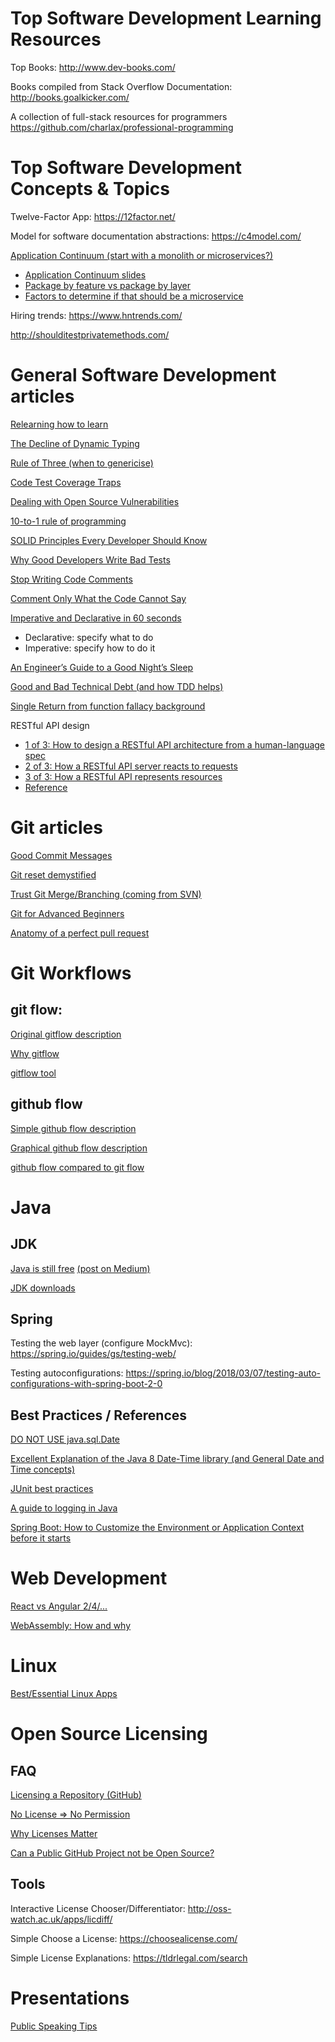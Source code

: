 # Top Software Development Learning Resources
Top Books: http://www.dev-books.com/

Books compiled from Stack Overflow Documentation: http://books.goalkicker.com/

A collection of full-stack resources for programmers https://github.com/charlax/professional-programming

# Top Software Development Concepts & Topics
Twelve-Factor App: https://12factor.net/

Model for software documentation abstractions: https://c4model.com/

[Application Continuum (start with a monolith or microservices?)](http://www.appcontinuum.io/)
* [Application Continuum slides](http://deck.appcontinuum.io/)
* [Package by feature vs package by layer](https://lkrnac.net/blog/2018/02/package-by-layer-obsolete/)
* [Factors to determine if that should be a microservice](https://content.pivotal.io/blog/should-that-be-a-microservice-keep-these-six-factors-in-mind)

Hiring trends: https://www.hntrends.com/

http://shoulditestprivatemethods.com/

# General Software Development articles
[Relearning how to learn](https://www.infoq.com/articles/relearning-learn)

[The Decline of Dynamic Typing](http://www.javamagazine.mozaicreader.com/JanFeb2018/Default/5/0?token=B6J6D7QC44R7T19H)

[Rule of Three (when to genericise)](http://blog.scottlogic.com/2018/02/19/generic-platforms-the-rule-of-three.html)

[Code Test Coverage Traps](https://sdtimes.com/test/two-big-traps-code-test-coverage/)

[Dealing with Open Source Vulnerabilities](https://www.infoq.com/articles/vulnerability-open-source)

[10-to-1 rule of programming](https://www.ybrikman.com/writing/2018/08/12/the-10-to-1-rule-of-writing-and-programming/)

[SOLID Principles Every Developer Should Know](https://blog.bitsrc.io/solid-principles-every-developer-should-know-b3bfa96bb688)

[Why Good Developers Write Bad Tests](https://mtlynch.io/good-developers-bad-tests/)

[Stop Writing Code Comments](https://blog.usejournal.com/stop-writing-code-comments-28fef5272752)

[Comment Only What the Code Cannot Say](https://medium.com/@kevlinhenney/comment-only-what-the-code-cannot-say-dfdb7b8595ac)

[Imperative and Declarative in 60 seconds](https://twitter.com/tylermcginnis/status/1136358106751889409)  
- Declarative: specify what to do
- Imperative: specify how to do it

[An Engineer’s Guide to a Good Night’s Sleep](https://www.infoq.com/articles/engineers-guide-to-sleep/)

[Good and Bad Technical Debt (and how TDD helps)](https://blog.crisp.se/2013/10/11/henrikkniberg/good-and-bad-technical-debt)

[Single Return from function fallacy background](https://softwareengineering.stackexchange.com/questions/118703/where-did-the-notion-of-one-return-only-come-from)

RESTful API design
* [1 of 3: How to design a RESTful API architecture from a human-language spec](https://www.oreilly.com/learning/how-to-design-a-restful-api-architecture-from-a-human-language-spec)
* [2 of 3: How a RESTful API server reacts to requests](https://www.oreilly.com/ideas/how-a-restful-api-server-reacts-to-requests)
* [3 of 3: How a RESTful API represents resources](https://www.oreilly.com/ideas/how-a-restful-api-represents-resources)
* [Reference](https://www.restapitutorial.com/lessons/httpmethods.html)

# Git articles
[Good Commit Messages](https://chris.beams.io/posts/git-commit/)

[Git reset demystified](https://git-scm.com/blog/2011/07/11/reset.html)

[Trust Git Merge/Branching (coming from SVN)](https://www.atlassian.com/git/articles/trust-the-merge-and-branch-simplification-musings)

[Git for Advanced Beginners](http://think-like-a-git.net/)

[Anatomy of a perfect pull request](https://opensource.com/article/18/6/anatomy-perfect-pull-request)

# Git Workflows
## git flow:
[Original gitflow description](http://nvie.com/posts/a-successful-git-branching-model/)

[Why gitflow](http://jeffkreeftmeijer.com/2010/why-arent-you-using-git-flow/)

[gitflow tool](https://github.com/nvie/gitflow)

## github flow
[Simple github flow description](https://help.github.com/articles/github-flow-in-the-browser/)

[Graphical github flow description](https://guides.github.com/introduction/flow/)

[github flow compared to git flow](http://scottchacon.com/2011/08/31/github-flow.html)

# Java
## JDK
[Java is still free](https://docs.google.com/document/d/1nFGazvrCvHMZJgFstlbzoHjpAVwv5DEdnaBr_5pKuHo/preview) [(post on Medium)](https://medium.com/@javachampions/java-is-still-free-2-0-0-6b9aa8d6d244)

[JDK downloads](https://jdk.dev/)

## Spring
Testing the web layer (configure MockMvc): https://spring.io/guides/gs/testing-web/

Testing autoconfigurations: https://spring.io/blog/2018/03/07/testing-auto-configurations-with-spring-boot-2-0

## Best Practices / References
[DO NOT USE java.sql.Date](http://web.archive.org/web/20161229042520/http://wiki.fasterxml.com/JacksonFAQDateHandling#line-47)

[Excellent Explanation of the Java 8 Date-Time library (and General Date and Time concepts)](https://stackoverflow.com/a/32443004)

[JUnit best practices](http://examples.javacodegeeks.com/core-java/junit/junit-best-practices/)

[A guide to logging in Java](https://www.marcobehler.com/guides/a-guide-to-logging-in-java)

[Spring Boot: How to Customize the Environment or Application Context before it starts](https://docs.spring.io/spring-boot/docs/2.3.1.RELEASE/reference/html/howto.html#howto-customize-the-environment-or-application-context)

# Web Development
[React vs Angular 2/4/...](https://medium.com/@chriscordle/why-angular-2-4-is-too-little-too-late-ea86d7fa0bae)

[WebAssembly: How and why](https://blog.logrocket.com/webassembly-how-and-why-559b7f96cd71)

# Linux
[Best/Essential Linux Apps](https://www.ubuntupit.com/best-linux-software-our-editorial-list-of-essential-linux-apps/)

# Open Source Licensing
## FAQ
[Licensing a Repository (GitHub)](https://help.github.com/articles/licensing-a-repository/)

[No License => No Permission](https://choosealicense.com/no-permission/)

[Why Licenses Matter](https://opensource.stackexchange.com/a/2567)

[Can a Public GitHub Project not be Open Source?](https://stackoverflow.com/a/16934573)

## Tools
Interactive License Chooser/Differentiator: http://oss-watch.ac.uk/apps/licdiff/

Simple Choose a License: https://choosealicense.com/

Simple License Explanations: https://tldrlegal.com/search

# Presentations
[Public Speaking Tips](https://www.themuse.com/advice/public-speaking-tips)
